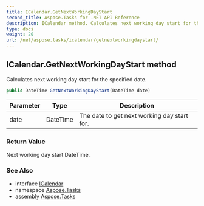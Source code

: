 ```yaml
---
title: ICalendar.GetNextWorkingDayStart
second_title: Aspose.Tasks for .NET API Reference
description: ICalendar method. Calculates next working day start for the specified date
type: docs
weight: 20
url: /net/aspose.tasks/icalendar/getnextworkingdaystart/
---
```

## ICalendar.GetNextWorkingDayStart method

Calculates next working day start for the specified date.

```csharp
public DateTime GetNextWorkingDayStart(DateTime date)
```

| Parameter | Type | Description |
| --- | --- | --- |
| date | DateTime | The date to get next working day start for. |

### Return Value

Next working day start DateTime.

### See Also

* interface [ICalendar](../)
* namespace [Aspose.Tasks](../../icalendar/)
* assembly [Aspose.Tasks](../../../)



